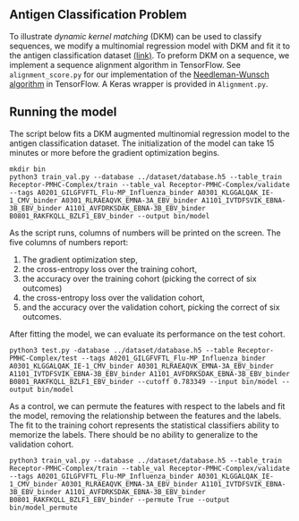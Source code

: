 ## Antigen Classification Problem

To illustrate *dynamic kernel matching* (DKM) can be used to classify sequences, we modify a multinomial regression model with DKM and fit it to the antigen classification dataset [(link)](https://github.com/jostmey/dkm/tree/master/antigen-classification-problem/dataset). To preform DKM on a sequence, we implement a sequence alignment algorithm in TensorFlow. See `alignment_score.py` for our implementation of the [Needleman-Wunsch algorithm](https://en.wikipedia.org/wiki/Needleman–Wunsch_algorithm) in TensorFlow. A Keras wrapper is provided in `Alignment.py`.

## Running the model

The script below fits a DKM augmented multinomial regression model to the antigen classification dataset. The initialization of the model can take 15 minutes or more before the gradient optimization begins.

```
mkdir bin
python3 train_val.py --database ../dataset/database.h5 --table_train Receptor-PMHC-Complex/train --table_val Receptor-PMHC-Complex/validate --tags A0201_GILGFVFTL_Flu-MP_Influenza_binder A0301_KLGGALQAK_IE-1_CMV_binder A0301_RLRAEAQVK_EMNA-3A_EBV_binder A1101_IVTDFSVIK_EBNA-3B_EBV_binder A1101_AVFDRKSDAK_EBNA-3B_EBV_binder B0801_RAKFKQLL_BZLF1_EBV_binder --output bin/model
```

As the script runs, columns of numbers will be printed on the screen. The five columns of numbers report:
1. The gradient optimization step,
2. the cross-entropy loss over the training cohort,
3. the accuracy over the training cohort (picking the correct of six outcomes)
4. the cross-entropy loss over the validation cohort,
5. and the accuracy over the validation cohort, picking the correct of six outcomes.

After fitting the model, we can evaluate its performance on the test cohort.

```
python3 test.py -database ../dataset/database.h5 --table Receptor-PMHC-Complex/test --tags A0201_GILGFVFTL_Flu-MP_Influenza_binder A0301_KLGGALQAK_IE-1_CMV_binder A0301_RLRAEAQVK_EMNA-3A_EBV_binder A1101_IVTDFSVIK_EBNA-3B_EBV_binder A1101_AVFDRKSDAK_EBNA-3B_EBV_binder B0801_RAKFKQLL_BZLF1_EBV_binder --cutoff 0.783349 --input bin/model --output bin/model
```

As a control, we can permute the features with respect to the labels and fit the model, removing the relationship between the features and the labels. The fit to the training cohort represents the statistical classifiers ability to memorize the labels. There should be no ability to generalize to the validation cohort.

```
python3 train_val.py --database ../dataset/database.h5 --table_train Receptor-PMHC-Complex/train --table_val Receptor-PMHC-Complex/validate --tags A0201_GILGFVFTL_Flu-MP_Influenza_binder A0301_KLGGALQAK_IE-1_CMV_binder A0301_RLRAEAQVK_EMNA-3A_EBV_binder A1101_IVTDFSVIK_EBNA-3B_EBV_binder A1101_AVFDRKSDAK_EBNA-3B_EBV_binder B0801_RAKFKQLL_BZLF1_EBV_binder --permute True --output bin/model_permute 
```


